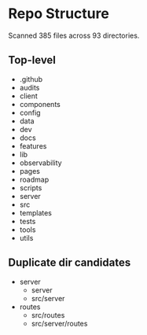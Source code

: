 # Repo Structure
Scanned 385 files across 93 directories.

## Top-level
- .github
- audits
- client
- components
- config
- data
- dev
- docs
- features
- lib
- observability
- pages
- roadmap
- scripts
- server
- src
- templates
- tests
- tools
- utils

## Duplicate dir candidates
- server
  - server
  - src/server
- routes
  - src/routes
  - src/server/routes